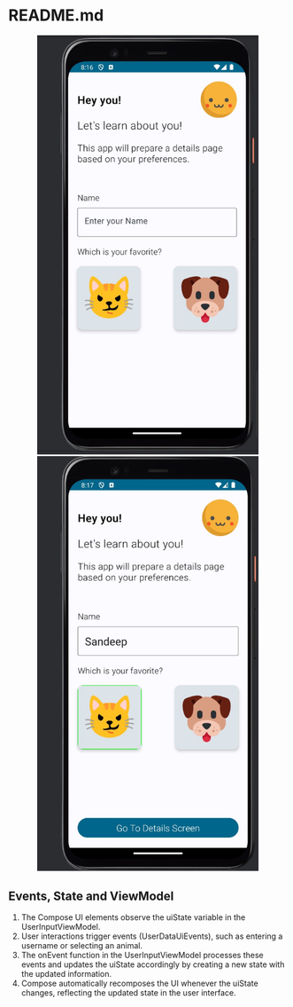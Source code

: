 # README.md

<div align="center">
  <img src="image1.jpg" alt="Image 1" width="400" />
  <img src="image2.jpg" alt="Image 2" width="400" />
</div>

## Events, State and ViewModel

1. The Compose UI elements observe the uiState variable in the UserInputViewModel.
2. User interactions trigger events (UserDataUiEvents), such as entering a username or selecting an animal.
3. The onEvent function in the UserInputViewModel processes these events and updates the uiState accordingly by creating a new state with the updated information.
4. Compose automatically recomposes the UI whenever the uiState changes, reflecting the updated state in the user interface.
